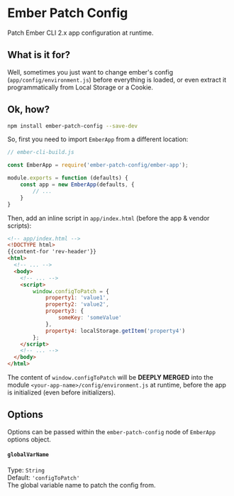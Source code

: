 # Ember Patch Config

Patch Ember CLI 2.x app configuration at runtime.

## What is it for?
Well, sometimes you just want to change ember's config (`app/config/environment.js`) before everything is loaded, or even extract it programmatically from Local Storage or a Cookie.

## Ok, how?

```bash
npm install ember-patch-config --save-dev
```

So, first you need to import `EmberApp` from a different location:

```javascript
// ember-cli-build.js

const EmberApp = require('ember-patch-config/ember-app');

module.exports = function (defaults) {
	const app = new EmberApp(defaults, {
        // ...
    }
}
```

Then, add an inline script in `app/index.html` (before the app & vendor scripts):
```html
<!-- app/index.html -->
<!DOCTYPE html>
{{content-for 'rev-header'}}
<html>
  <!-- ... -->
  <body>
    <!-- ... -->
    <script>
        window.configToPatch = {
            property1: 'value1',
            property2: 'value2',
            property3: {
                someKey: 'someValue'
            },
            property4: localStorage.getItem('property4')
        };
    </script>
    <!-- ... -->
  </body>
</html>
```

The content of `window.configToPatch` will be **DEEPLY MERGED** into the module `<your-app-name>/config/environment.js` at runtime, before the app is initialized (even before initializers).

## Options
Options can be passed within the `ember-patch-config` node of `EmberApp` options object.

#### `globalVarName`
Type: `String`  
Default: `'configToPatch'`   
The global variable name to patch the config from. 
